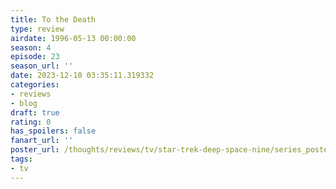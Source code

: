 ```yaml
---
title: To the Death
type: review
airdate: 1996-05-13 00:00:00
season: 4
episode: 23
season_url: ''
date: 2023-12-10 03:35:11.319332
categories:
- reviews
- blog
draft: true
rating: 0
has_spoilers: false
fanart_url: ''
poster_url: /thoughts/reviews/tv/star-trek-deep-space-nine/series_poster.jpg
tags:
- tv
---
```



